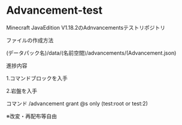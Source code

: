 # Advancement-test

Minecraft JavaEdition V1.18.2のAdnvancementsテストリポジトリ

ファイルの作成方法

(データパック名)/data/(名前空間)/advancements/(Advancement.json)

進捗内容

1.コマンドブロックを入手

2.岩盤を入手

コマンド
/advancement grant @s only (test:root or test:2)

※改変・再配布等自由
